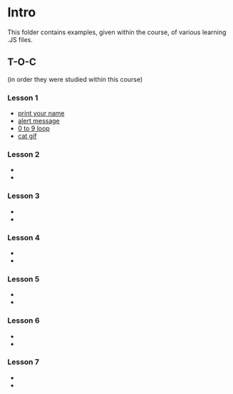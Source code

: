 # Intro
This folder contains examples, given within the course, of various learning .JS files. 

## T-O-C
(in order they were studied within this course) 

### Lesson 1
* [print your name](https://github.com/EO4wellness/leary-leerie/blob/master/JavaScript/code%20samples/your-name.js)
* [alert message](https://github.com/EO4wellness/leary-leerie/blob/master/JavaScript/code%20samples/alert-message.js)
* [0 to 9 loop](https://github.com/EO4wellness/leary-leerie/blob/master/JavaScript/code%20samples/0-to-9-loop.js)
* [cat gif](https://github.com/EO4wellness/leary-leerie/blob/master/Intro-to-JavaScript/cat-gif-addon.js)


### Lesson 2
*
* 

### Lesson 3
* 
* 

### Lesson 4
* 
* 

### Lesson 5
* 
*

### Lesson 6
* 
*

### Lesson 7
* 
* 

